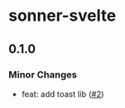 # sonner-svelte

## 0.1.0

### Minor Changes

- feat: add toast lib ([#2](https://github.com/devloop01/sonner-svelte/pull/2))
